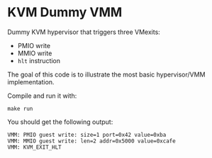 # KVM Dummy VMM

Dummy KVM hypervisor that triggers three VMexits:

- PMIO write
- MMIO write
- `hlt` instruction

The goal of this code is to illustrate the most basic hypervisor/VMM implementation.

Compile and run it with:
```
make run
```

You should get the following output:
```
VMM: PMIO guest write: size=1 port=0x42 value=0xba
VMM: MMIO guest write: len=2 addr=0x5000 value=0xcafe
VMM: KVM_EXIT_HLT
```
